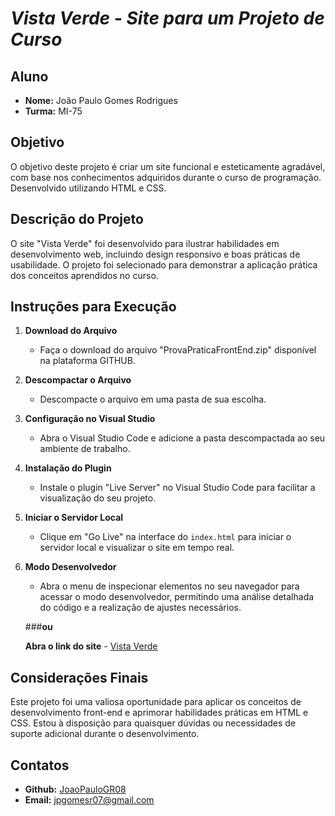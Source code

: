 # ***Vista Verde - Site para um Projeto de Curso***

## **Aluno**
- **Nome:** João Paulo Gomes Rodrigues
- **Turma:** MI-75

## **Objetivo**
O objetivo deste projeto é criar um site funcional e esteticamente agradável, com base nos conhecimentos adquiridos durante o curso de programação. Desenvolvido utilizando HTML e CSS.

## **Descrição do Projeto**
O site "Vista Verde" foi desenvolvido para ilustrar habilidades em desenvolvimento web, incluindo design responsivo e boas práticas de usabilidade. O projeto foi selecionado para demonstrar a aplicação prática dos conceitos aprendidos no curso.

## **Instruções para Execução**

1. **Download do Arquivo**
    - Faça o download do arquivo "ProvaPraticaFrontEnd.zip" disponível na plataforma GITHUB.

2. **Descompactar o Arquivo**
    - Descompacte o arquivo em uma pasta de sua escolha.

3. **Configuração no Visual Studio**
    - Abra o Visual Studio Code e adicione a pasta descompactada ao seu ambiente de trabalho.

4. **Instalação do Plugin**
    - Instale o plugin "Live Server" no Visual Studio Code para facilitar a visualização do seu projeto.

5. **Iniciar o Servidor Local**
    - Clique em "Go Live" na interface do `index.html` para iniciar o servidor local e visualizar o site em tempo real.

6. **Modo Desenvolvedor**
    - Abra o menu de inspecionar elementos no seu navegador para acessar o modo desenvolvedor, permitindo uma análise detalhada do código e a realização de ajustes necessários.

    ###**ou**

    **Abra o link do site** 
        - [Vista Verde](https://vistaverde.vercel.app/)

## **Considerações Finais**
Este projeto foi uma valiosa oportunidade para aplicar os conceitos de desenvolvimento front-end e aprimorar habilidades práticas em HTML e CSS. Estou à disposição para quaisquer dúvidas ou necessidades de suporte adicional durante o desenvolvimento.

## **Contatos**
- **Github:** [JoaoPauloGR08](https://github.com/JoaoPauloGR08)
- **Email:** jpgomesr07@gmail.com
